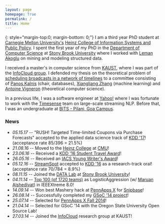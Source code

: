 ```yaml
---
layout: page
homepage: True
permalink: /
title: Home
---
```


{: style="margin-top:0; margin-bottom: 0;"}
I am a third year PhD student at [Carnegie Mellon University's][12]
[Heinz College of Information Systems and Public Policy][13].
I spent the first year of my PhD in the [Department of Computer Science][14]
at [Stony Brook University][9] where I worked with [Leman Akoglu][10] on mining and
modeling structured data.

I received a master's in computer science from [KAUST][2], where I was part of the
[InfoCloud group][1]. I defended my thesis on the theoretical problem of
[scheduling broadcasts in a network of timelines][11] to a committee consisting of
[Panos Kalnis][3] (chair, databases), [Xiangliang Zhang][5] (machine learning) and
[Antoine Vigneron][15] (theoretical computer science).

In a previous life, I was a software engineer at [Yahoo!][6] where I was fortunate to
work with the [Timesense](/yahoo/) team on large-scale streaming NLP.
Before that, I was an undergraduate at [BITS - Pilani, Goa Campus][4].

### News

   * *05.15.17* -- "RUSH! Targeted Time-limited Coupons via Purchase Forecasts" accepted to the applied data science track of [KDD '17](http://www.kdd.org/kdd2017/)! (acceptance rate 85/396 = 21.5%)
   * *21.08.16* -- Moved to the [Heinz College][13] at [CMU][12]!
   * *23.06.16* -- Received a [KDD '16 Student Travel Award](http://www.kdd.org/kdd2016/registration/student-awards)!
   * *26.05.16* -- Received an [IACS Young Writer's Award](http://www.iacs.stonybrook.edu/awards/writers)!
   * *05.12.16* -- [StreamSpot](http://bit.ly/streamspot) accepted to [KDD '16](http://www.kdd.org/kdd2016/) as a research-track oral! (acceptance rate 70/784 = 8.9%)
   * *08.11.15* -- Joined the [DATA Lab](http://www3.cs.stonybrook.edu/~datalab/) at [Stony Brook University][9]!
   * *04.11.14* -- [Top 100 (of 1720 teams)](http://www.ieee.org/membership_services/membership/students/competitions/xtreme/xtreme8ranking_overall.pdf) as LogisticAggression (w/ [Maruan Alshedivat](http://maruan.alshedivat.com)) in IEEEXtreme 8.0!
   * *14.09.14* -- Won best Mashery hack at [PennApps X](http://2014f.pennapps.com/) for [Snipbase](http://challengepost.com/software/snipbase)!
   * *26.08.14* -- Successfully completed my [GSoC '14 project][7]! 
   * *25.07.14* -- Selected for [PennApps X Fall 2014](http://2014f.pennapps.com/)!
   * *21.04.14* -- Selected for GSoC '14 with the Oregon State University Open Source Lab!
   * *27.03.14* -- Joined the [InfoCloud][1] research group at KAUST!

[1]: http://cloud.kaust.edu.sa/
[2]: http://www.kaust.edu.sa/
[3]: http://www.panoskalnis.com/
[4]: http://www.bits-pilani.ac.in/goa/
[5]: https://www.lri.fr/~xlzhang/
[6]: http://www.yahoo.com/
[7]: https://www.google-melange.com/gsoc/project/details/google/gsoc2014/emaadmanzoor/5693417237512192
[8]: http://www3.cs.stonybrook.edu/~leman/index.html
[9]: http://www.stonybrook.edu/
[10]: http://www.andrew.cmu.edu/user/lakoglu/
[11]: http://repository.kaust.edu.sa/kaust/handle/10754/552703
[12]: http://www.cmu.edu/
[13]: http://heinz.cmu.edu/
[14]: https://www.cs.stonybrook.edu/
[15]: http://algo.unist.ac.kr/members-2/antoine-vigneron/
